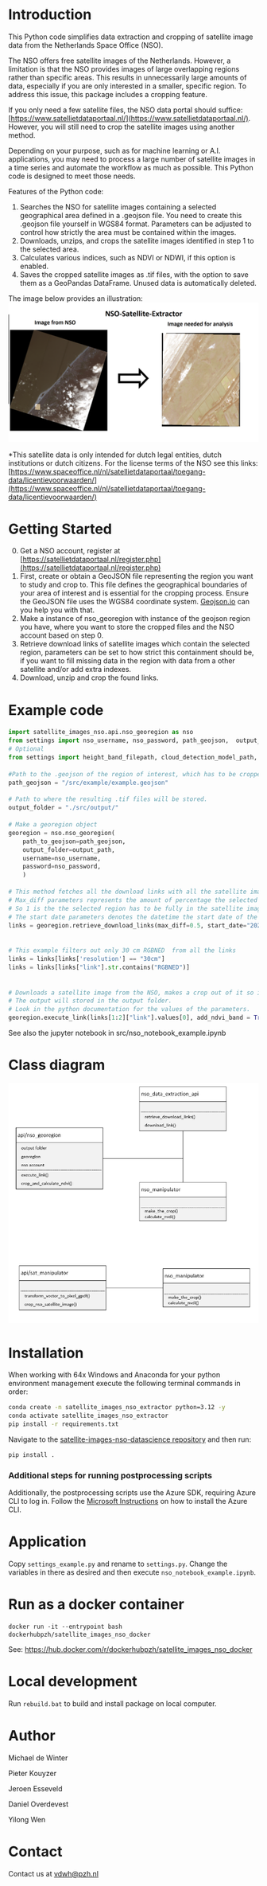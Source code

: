 # Introduction

This Python code simplifies data extraction and cropping of satellite image data from the Netherlands Space Office (NSO).

The NSO offers free satellite images of the Netherlands. However, a limitation is that the NSO provides images of large overlapping regions rather than specific areas. This results in unnecessarily large amounts of data, especially if you are only interested in a smaller, specific region. To address this issue, this package includes a cropping feature.

If you only need a few satellite files, the NSO data portal should suffice: [https://www.satellietdataportaal.nl/](https://www.satellietdataportaal.nl/).
However, you will still need to crop the satellite images using another method.

Depending on your purpose, such as for machine learning or A.I. applications, you may need to process a large number of satellite images in a time series and automate the workflow as much as possible. This Python code is designed to meet those needs.


Features of the Python code:

1. Searches the NSO for satellite images containing a selected geographical area defined in a .geojson file. You need to create this .geojson file yourself in WGS84 format. Parameters can be adjusted to control how strictly the area must be contained within the images.
2. Downloads, unzips, and crops the satellite images identified in step 1 to the selected area.
3. Calculates various indices, such as NDVI or NDWI, if this option is enabled.
4. Saves the cropped satellite images as .tif files, with the option to save them as a GeoPandas DataFrame. Unused data is automatically deleted.
   
The image below provides an illustration:
![Alt text](example.png?raw=true "Title")


\*This satellite data is only intended for dutch legal entities, dutch institutions or dutch citizens.
For the license terms of the NSO see this links: [https://www.spaceoffice.nl/nl/satellietdataportaal/toegang-data/licentievoorwaarden/](https://www.spaceoffice.nl/nl/satellietdataportaal/toegang-data/licentievoorwaarden/)

# Getting Started

0. Get a NSO account, register at [https://satellietdataportaal.nl/register.php](https://satellietdataportaal.nl/register.php)
1. First, create or obtain a GeoJSON file representing the region you want to study and crop to. This file defines the geographical boundaries of your area of interest and is essential for the cropping process. Ensure the GeoJSON file uses the WGS84 coordinate system. [Geojson.io](https://geojson.io/#map=8/51.821/5.004) can you help you with that.
2. Make a instance of nso_georegion with instance of the geojson region you have, where you want to store the cropped files and the NSO account based on step 0.
3. Retrieve download links of satellite images which contain the selected region, parameters can be set to how strict this containment should be, if you want to fill missing data in the region with data from a other satellite and/or add extra indexes.
4. Download, unzip and crop the found links.

# Example code

```python
import satellite_images_nso.api.nso_georegion as nso
from settings import nso_username, nso_password, path_geojson,  output_path
# Optional
from settings import height_band_filepath, cloud_detection_model_path, links_must_contain

#Path to the .geojson of the region of interest, which has to be cropped from the original satellite 
path_geojson = "/src/example/example.geojson"

# Path to where the resulting .tif files will be stored.
output_folder = "./src/output/"

# Make a georegion object
georegion = nso.nso_georegion(
    path_to_geojson=path_geojson, 
    output_folder=output_path,
    username=nso_username,
    password=nso_password,
    )

# This method fetches all the download links with all the satellite images the NSO has which contain the region in the given geojson.
# Max_diff parameters represents the amount of percentage the selected region has to be in the satellite image.
# So 1 is the the selected region has to be fully in the satellite images while 0.5 donates only 50% of the selected region is in the satellite image.
# The start date parameters denotes the datetime the start date of the satellite images.
links = georegion.retrieve_download_links(max_diff=0.5, start_date="2022-01-01")


# This example filters out only 30 cm RGBNED  from all the links
links = links[links['resolution'] == "30cm"]
links = links[links["link"].str.contains("RGBNED")]


# Downloads a satellite image from the NSO, makes a crop out of it so it fits the geojson region and calculates the NVDI index.
# The output will stored in the output folder.
# Look in the python documentation for the values of the parameters.
georegion.execute_link(links[1:2]["link"].values[0], add_ndvi_band = True)

```

See also the jupyter notebook in src/nso_notebook_example.ipynb

# Class diagram

![Alt text](class_diagram.PNG?raw=true "Title")

# Installation

When working with 64x Windows and Anaconda for your python environment management execute the following terminal commands in order:

```sh
conda create -n satellite_images_nso_extractor python=3.12 -y
conda activate satellite_images_nso_extractor
pip install -r requirements.txt
```

Navigate to the [satellite-images-nso-datascience repository](https://github.com/Provincie-Zuid-Holland/satellite-images-nso-datascience) and then run:

```sh
pip install .
```


### Additional steps for running postprocessing scripts

Additionally, the postprocessing scripts use the Azure SDK, requiring Azure CLI to log in. Follow the [Microsoft Instructions](https://learn.microsoft.com/en-us/cli/azure/install-azure-cli) on how to install the Azure CLI.

# Application

Copy `settings_example.py` and rename to `settings.py`. Change the variables in there as desired and then execute `nso_notebook_example.ipynb`.

# Run as a docker container

```console
docker run -it --entrypoint bash dockerhubpzh/satellite_images_nso_docker
```

See: https://hub.docker.com/r/dockerhubpzh/satellite_images_nso_docker

# Local development

Run `rebuild.bat` to build and install package on local computer.

# Author

Michael de Winter

Pieter Kouyzer

Jeroen Esseveld

Daniel Overdevest

Yilong Wen

# Contact

Contact us at vdwh@pzh.nl
